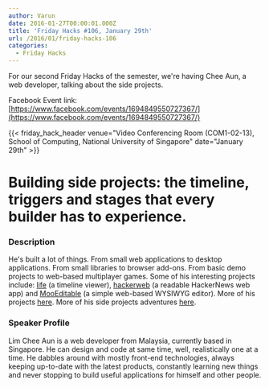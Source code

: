 ```yaml
---
author: Varun
date: 2016-01-27T00:00:01.000Z
title: 'Friday Hacks #106, January 29th'
url: /2016/01/friday-hacks-106
categories:
  - Friday Hacks
---
```


For our second Friday Hacks of the semester, we're having Chee Aun, a web developer, talking about the side projects.

Facebook Event link: [https://www.facebook.com/events/1694849550727367/](https://www.facebook.com/events/1694849550727367/)

{{< friday_hack_header venue="Video Conferencing Room (COM1-02-13), School of Computing, National University of Singapore" date="January 29th" >}}

# Building side projects: the timeline, triggers and stages that every builder has to experience.

### Description

He's built a lot of things. From small web applications to desktop applications. From small libraries to browser add-ons. From basic demo projects to web-based multiplayer games. Some of his interesting projects include: [life](//cheeaun.life/) (a timeline viewer), [hackerweb](https://cheeaun.github.io/hackerweb/) (a readable HackerNews web app) and [MooEditable](//cheeaun.github.io/mooeditable/) (a simple web-based WYSIWYG editor). More of his projects [here](//cheeaun.github.io/). More of his side projects adventures [here](//cheeaun.com/blog/2016/01/building-side-projects/).

### Speaker Profile

Lim Chee Aun is a web developer from Malaysia, currently based in Singapore. He can design and code at same time, well, realistically one at a time. He dabbles around with mostly front-end technologies, always keeping up-to-date with the latest products, constantly learning new things and never stopping to build useful applications for himself and other people.
